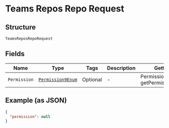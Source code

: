 
# Teams Repos Repo Request

## Structure

`TeamsReposRepoRequest`

## Fields

| Name | Type | Tags | Description | Getter | Setter |
|  --- | --- | --- | --- | --- | --- |
| `Permission` | [`Permission9Enum`](../../doc/models/permission-9-enum.md) | Optional | - | Permission9Enum getPermission() | setPermission(Permission9Enum permission) |

## Example (as JSON)

```json
{
  "permission": null
}
```


